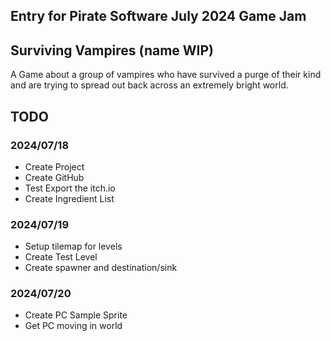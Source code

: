 ## Entry for Pirate Software July 2024 Game Jam

## Surviving Vampires (name WIP)

A Game about a group of vampires who have survived a purge of their kind and are trying to spread out back across an extremely bright world.


## TODO

### 2024/07/18

* Create Project
* Create GitHub
* Test Export the itch.io
* Create Ingredient List


### 2024/07/19

* Setup tilemap for levels
* Create Test Level
* Create spawner and destination/sink

### 2024/07/20

* Create PC Sample Sprite
* Get PC moving in world

